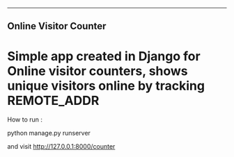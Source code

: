 -----------------------------------------------
Online Visitor Counter
-----------------------------------------------
Simple app created in Django for Online visitor counters, shows unique visitors online by tracking REMOTE_ADDR
===============================================

How to run :

python manage.py runserver 

and visit http://127.0.0.1:8000/counter



